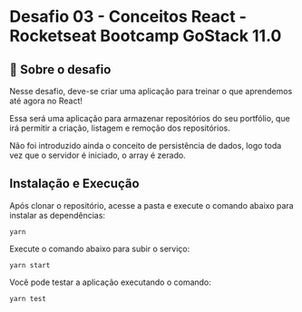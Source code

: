 # Desafio 03 - Conceitos React - Rocketseat Bootcamp GoStack 11.0


## 🚀 Sobre o desafio


Nesse desafio, deve-se criar uma aplicação para treinar o que aprendemos até agora no React!

Essa será uma aplicação para armazenar repositórios do seu portfólio, que irá permitir a criação, listagem e remoção dos repositórios.

Não foi introduzido ainda o conceito de persistência de dados, logo toda vez que o servidor é iniciado, o array é zerado.

## Instalação e Execução

Após clonar o repositório, acesse a pasta e execute o comando abaixo para instalar as dependências:
```shell
yarn
```
Execute o comando abaixo para subir o serviço:
```shell
yarn start
```
Você pode testar a aplicação executando o comando:
```
yarn test
```
